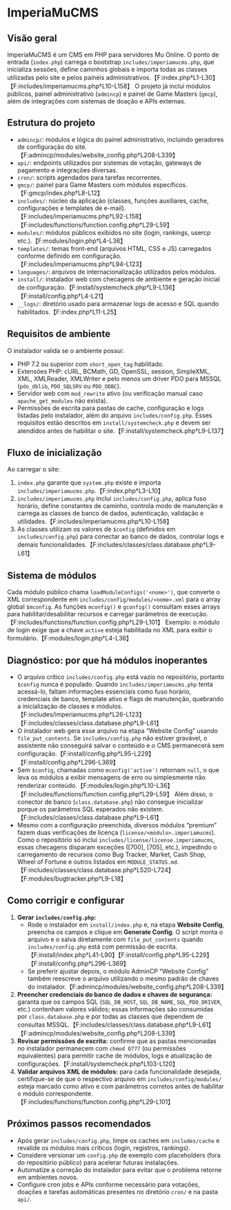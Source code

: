 # ImperiaMuCMS

## Visão geral
ImperiaMuCMS é um CMS em PHP para servidores Mu Online. O ponto de entrada (`index.php`) carrega o bootstrap `includes/imperiamucms.php`, que inicializa sessões, define caminhos globais e importa todas as classes utilizadas pelo site e pelos painéis administrativos.【F:index.php†L1-L30】【F:includes/imperiamucms.php†L10-L158】 O projeto já inclui módulos públicos, painel administrativo (`admincp`) e painel de Game Masters (`gmcp`), além de integrações com sistemas de doação e APIs externas.

## Estrutura do projeto
- `admincp/`: módulos e lógica do painel administrativo, incluindo geradores de configuração do site.【F:admincp/modules/website_config.php†L208-L339】
- `api/`: endpoints utilizados por sistemas de votação, gateways de pagamento e integrações diversas.
- `cron/`: scripts agendados para tarefas recorrentes.
- `gmcp/`: painel para Game Masters com módulos específicos.【F:gmcp/index.php†L8-L12】
- `includes/`: núcleo da aplicação (classes, funções auxiliares, cache, configurações e templates de e-mail).【F:includes/imperiamucms.php†L92-L158】【F:includes/functions/function.config.php†L29-L59】
- `modules/`: módulos públicos exibidos no site (login, rankings, usercp etc.).【F:modules/login.php†L4-L36】
- `templates/`: temas front-end (arquivos HTML, CSS e JS) carregados conforme definido em configuração.【F:includes/imperiamucms.php†L94-L123】
- `languages/`: arquivos de internacionalização utilizados pelos módulos.
- `install/`: instalador web com checagens de ambiente e geração inicial de configuração.【F:install/systemcheck.php†L9-L136】【F:install/config.php†L4-L21】
- `__logs/`: diretório usado para armazenar logs de acesso e SQL quando habilitados.【F:index.php†L11-L25】

## Requisitos de ambiente
O instalador valida se o ambiente possui:
- PHP 7.2 ou superior com `short_open_tag` habilitado.
- Extensões PHP: cURL, BCMath, GD, OpenSSL, session, SimpleXML, XML, XMLReader, XMLWriter e pelo menos um driver PDO para MSSQL (`pdo_dblib`, `PDO_SQLSRV` ou `PDO_ODBC`).
- Servidor web com `mod_rewrite` ativo (ou verificação manual caso `apache_get_modules` não exista).
- Permissões de escrita para pastas de cache, configuração e logs listadas pelo instalador, além do arquivo `includes/config.php`.
Esses requisitos estão descritos em `install/systemcheck.php` e devem ser atendidos antes de habilitar o site.【F:install/systemcheck.php†L9-L137】

## Fluxo de inicialização
Ao carregar o site:
1. `index.php` garante que `system.php` existe e importa `includes/imperiamucms.php`.【F:index.php†L3-L10】
2. `includes/imperiamucms.php` inclui `includes/config.php`, aplica fuso horário, define constantes de caminho, controla modo de manutenção e carrega as classes de banco de dados, autenticação, validação e utilidades.【F:includes/imperiamucms.php†L10-L158】
3. As classes utilizam os valores de `$config` (definidos em `includes/config.php`) para conectar ao banco de dados, controlar logs e demais funcionalidades.【F:includes/classes/class.database.php†L9-L61】

## Sistema de módulos
Cada módulo público chama `loadModuleConfigs('<nome>')`, que converte o XML correspondente em `includes/config/modules/<nome>.xml` para o array global `$mconfig`. As funções `mconfig()` e `gconfig()` consultam esses arrays para habilitar/desabilitar recursos e carregar parâmetros de execução.【F:includes/functions/function.config.php†L29-L101】 Exemplo: o módulo de login exige que a chave `active` esteja habilitada no XML para exibir o formulário.【F:modules/login.php†L4-L36】

## Diagnóstico: por que há módulos inoperantes
- O arquivo crítico `includes/config.php` está vazio no repositório, portanto `$config` nunca é populado. Quando `includes/imperiamucms.php` tenta acessá-lo, faltam informações essenciais como fuso horário, credenciais de banco, template ativo e flags de manutenção, quebrando a inicialização de classes e módulos.【F:includes/imperiamucms.php†L26-L123】【F:includes/classes/class.database.php†L9-L61】
- O instalador web gera esse arquivo na etapa “Website Config” usando `file_put_contents`. Se `includes/config.php` não estiver gravável, o assistente não conseguirá salvar o conteúdo e o CMS permanecerá sem configuração.【F:install/config.php†L95-L229】【F:install/config.php†L296-L369】
- Sem `$config`, chamadas como `mconfig('active')` retornam `null`, o que leva os módulos a exibir mensagens de erro ou simplesmente não renderizar conteúdo.【F:modules/login.php†L10-L36】【F:includes/functions/function.config.php†L29-L59】 Além disso, o conector de banco (`class.database.php`) não consegue inicializar porque os parâmetros SQL esperados não existem.【F:includes/classes/class.database.php†L9-L61】
- Mesmo com a configuração preenchida, diversos módulos “premium” fazem duas verificações de licença (`license/<módulo>.imperiamucms`). Como o repositório só inclui `includes/license/license.imperiamucms`, essas checagens disparam exceções ([700], [705], etc.), impedindo o carregamento de recursos como Bug Tracker, Market, Cash Shop, Wheel of Fortune e outros listados em `MODULE_STATUS.md`.【F:includes/classes/class.database.php†L520-L724】【F:modules/bugtracker.php†L9-L18】

## Como corrigir e configurar
1. **Gerar `includes/config.php`:**
   - Rode o instalador em `install/index.php` e, na etapa **Website Config**, preencha os campos e clique em **Generate Config**. O script monta o arquivo e o salva diretamente com `file_put_contents` quando `includes/config.php` está com permissão de escrita.【F:install/index.php†L41-L90】【F:install/config.php†L95-L229】【F:install/config.php†L296-L369】
   - Se preferir ajustar depois, o módulo AdminCP “Website Config” também reescreve o arquivo utilizando o mesmo padrão de chaves do instalador.【F:admincp/modules/website_config.php†L208-L339】
2. **Preencher credenciais do banco de dados e chaves de segurança:** garanta que os campos SQL (`SQL_DB_HOST`, `SQL_DB_NAME`, `SQL_PDO_DRIVER`, etc.) contenham valores válidos; essas informações são consumidas por `class.database.php` e por todas as classes que dependem de consultas MSSQL.【F:includes/classes/class.database.php†L9-L61】【F:admincp/modules/website_config.php†L208-L339】
3. **Revisar permissões de escrita:** confirme que as pastas mencionadas no instalador permanecem com `chmod 0777` (ou permissões equivalentes) para permitir cache de módulos, logs e atualização de configurações.【F:install/systemcheck.php†L103-L120】
4. **Validar arquivos XML de módulos:** para cada funcionalidade desejada, certifique-se de que o respectivo arquivo em `includes/config/modules/` esteja marcado como ativo e com parâmetros corretos antes de habilitar o módulo correspondente.【F:includes/functions/function.config.php†L29-L101】

## Próximos passos recomendados
- Após gerar `includes/config.php`, limpe os caches em `includes/cache` e revalide os módulos mais críticos (login, registros, rankings).
- Considere versionar um `config.php` de exemplo com placeholders (fora do repositório público) para acelerar futuras instalações.
- Automatize a correção do instalador para evitar que o problema retorne em ambientes novos.
- Configure cron jobs e APIs conforme necessário para votações, doações e tarefas automáticas presentes no diretório `cron/` e na pasta `api/`.
